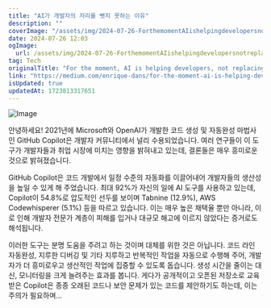```yaml
---
title: "AI가 개발자의 자리를 뺏지 못하는 이유"
description: ""
coverImage: "/assets/img/2024-07-26-ForthemomentAIishelpingdevelopersnotreplacingthem_0.png"
date: 2024-07-26 12:03
ogImage: 
  url: /assets/img/2024-07-26-ForthemomentAIishelpingdevelopersnotreplacingthem_0.png
tag: Tech
originalTitle: "For the moment, AI is helping developers, not replacing them"
link: "https://medium.com/enrique-dans/for-the-moment-ai-is-helping-developers-not-replacing-them-c5c41ec2d1f3"
isUpdated: true
updatedAt: 1723813317651
---
```




![Image](/assets/img/2024-07-26-ForthemomentAIishelpingdevelopersnotreplacingthem_0.png)

안녕하세요! 2021년에 Microsoft와 OpenAI가 개발한 코드 생성 및 자동완성 마법사인 GitHub Copilot은 개발자 커뮤니티에서 널리 수용되었습니다. 여러 연구들이 이 도구가 개발자들과 취업 시장에 미치는 영향을 밝혀내고 있는데, 결론들은 매우 흥미로운 것으로 밝혀졌습니다.

GitHub Copilot은 코드 개발에서 일정 수준의 자동화를 이끌어내어 개발자들의 생산성을 높일 수 있게 해 주었습니다. 최대 92%가 자신의 일에 AI 도구를 사용하고 있는데, Copilot이 54.8%로 압도적인 선두를 보이며 Tabnine (12.9%), AWS Codewhisperer (5.1%) 등을 따르고 있습니다. 이는 매우 높은 채택율 뿐만 아니라, 이로 인해 개발자 전문가 계층이 피해를 입거나 대규모 해고에 이르지 않았다는 증거로도 해석됩니다.

이러한 도구는 분명 도움을 주려고 하는 것이며 대체를 위한 것은 아닙니다. 코드 라인 자동완성, 지루한 디버깅 및 기타 지루하고 반복적인 작업을 자동으로 수행해 주어, 개발자가 더 흥미로우고 생산적인 작업에 집중할 수 있도록 돕습니다. 생성 시간을 줄이는 대신, 모니터링을 크게 늘려주는 효과를 봅니다. 게다가 공개적이고 오픈된 저장소로 교육받은 Copilot은 종종 오래된 코드나 보안 문제가 있는 코드를 제안하기도 하는데, 이는 주의가 필요하며...